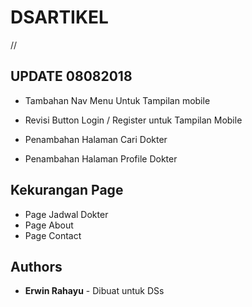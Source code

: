 # DSARTIKEL

//




## UPDATE 08082018

- Tambahan Nav Menu Untuk Tampilan mobile
- Revisi Button Login / Register untuk Tampilan Mobile
- Penambahan Halaman Cari Dokter

- Penambahan Halaman Profile Dokter

## Kekurangan Page
- Page Jadwal Dokter
- Page About
- Page Contact


## Authors

* **Erwin Rahayu** - Dibuat untuk DSs


